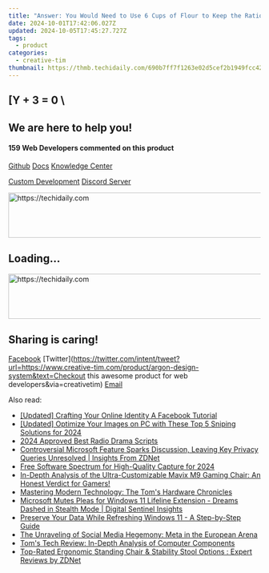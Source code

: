 ```yaml
---
title: "Answer: You Would Need to Use 6 Cups of Flour to Keep the Ratio of Flour to Sugar at 2:1."
date: 2024-10-01T17:42:06.027Z
updated: 2024-10-05T17:45:27.727Z
tags:
  - product
categories:
  - creative-tim
thumbnail: https://thmb.techidaily.com/690b7ff7f1263e02d5cef2b1949fcc420057ec1a31acc3d38403cea70e416774.jpg
---
```


## \[Y + 3 = 0 \

## We are here to help you!

#### 159 Web Developers commented on this product

[Github](https://github.com/creativetimofficial/argon-design-system) [Docs](https://tools.techidaily.com/creative-tim/products/) [Knowledge Center](https://tools.techidaily.com/creative-tim/products/) 

[Custom Development](https://tools.techidaily.com/creative-tim/products/) [Discord Server](https://discord.com/invite/FhCJCaHdQa) 

<!-- affiliate ads begin -->
<a href="https://appsumo.8odi.net/c/5597632/2151860/7443" target="_top" id="2151860">
  <img src="//a.impactradius-go.com/display-ad/7443-2151860" border="0" alt="https://techidaily.com" width="728" height="90"/>
</a>
<img height="0" width="0" src="https://appsumo.8odi.net/i/5597632/2151860/7443" style="position:absolute;visibility:hidden;" border="0" />
<!-- affiliate ads end -->

## Loading...

<!-- affiliate ads begin -->
<a href="https://appsumo.8odi.net/c/5597632/2105870/7443" target="_top" id="2105870">
  <img src="//a.impactradius-go.com/display-ad/7443-2105870" border="0" alt="https://techidaily.com" width="728" height="90"/>
</a>
<img height="0" width="0" src="https://appsumo.8odi.net/i/5597632/2105870/7443" style="position:absolute;visibility:hidden;" border="0" />
<!-- affiliate ads end -->

## Sharing is caring!

[Facebook](https://www.facebook.com/sharer/sharer.php?u=https://www.creative-tim.com/product/argon-design-system?src=sdkpreparse) [Twitter](https://twitter.com/intent/tweet?url=https://www.creative-tim.com/product/argon-design-system&text=Checkout this awesome product for web developers&via=creativetim) [Email](https://tools.techidaily.com/creative-tim/products/)

<ins class="adsbygoogle"
     style="display:block"
     data-ad-format="autorelaxed"
     data-ad-client="ca-pub-7571918770474297"
     data-ad-slot="1223367746"></ins>

<ins class="adsbygoogle"
     style="display:block"
     data-ad-client="ca-pub-7571918770474297"
     data-ad-slot="8358498916"
     data-ad-format="auto"
     data-full-width-responsive="true"></ins>

<span class="atpl-alsoreadstyle">Also read:</span>
<div><ul>
<li><a href="https://facebook-video-content.techidaily.com/updated-crafting-your-online-identity-a-facebook-tutorial/"><u>[Updated] Crafting Your Online Identity A Facebook Tutorial</u></a></li>
<li><a href="https://video-capture.techidaily.com/updated-optimize-your-images-on-pc-with-these-top-5-sniping-solutions-for-2024/"><u>[Updated] Optimize Your Images on PC with These Top 5 Sniping Solutions for 2024</u></a></li>
<li><a href="https://article-files.techidaily.com/2024-approved-best-radio-drama-scripts/"><u>2024 Approved Best Radio Drama Scripts</u></a></li>
<li><a href="https://win-hacks.techidaily.com/controversial-microsoft-feature-sparks-discussion-leaving-key-privacy-queries-unresolved-insights-from-zdnet/"><u>Controversial Microsoft Feature Sparks Discussion, Leaving Key Privacy Queries Unresolved | Insights From ZDNet</u></a></li>
<li><a href="https://on-screen-recording.techidaily.com/free-software-spectrum-for-high-quality-capture-for-2024/"><u>Free Software Spectrum for High-Quality Capture for 2024</u></a></li>
<li><a href="https://win-hacks.techidaily.com/in-depth-analysis-of-the-ultra-customizable-mavix-m9-gaming-chair-an-honest-verdict-for-gamers/"><u>In-Depth Analysis of the Ultra-Customizable Mavix M9 Gaming Chair: An Honest Verdict for Gamers!</u></a></li>
<li><a href="https://hardware-tips.techidaily.com/mastering-modern-technology-the-toms-hardware-chronicles/"><u>Mastering Modern Technology: The Tom's Hardware Chronicles</u></a></li>
<li><a href="https://win-hacks.techidaily.com/microsoft-mutes-pleas-for-windows-11-lifeline-extension-dreams-dashed-in-stealth-mode-digital-sentinel-insights/"><u>Microsoft Mutes Pleas for Windows 11 Lifeline Extension - Dreams Dashed in Stealth Mode | Digital Sentinel Insights</u></a></li>
<li><a href="https://win-hacks.techidaily.com/preserve-your-data-while-refreshing-windows-11-a-step-by-step-guide/"><u>Preserve Your Data While Refreshing Windows 11 - A Step-by-Step Guide</u></a></li>
<li><a href="https://facebook.techidaily.com/the-unraveling-of-social-media-hegemony-meta-in-the-european-arena/"><u>The Unraveling of Social Media Hegemony: Meta in the European Arena</u></a></li>
<li><a href="https://hardware-reviews.techidaily.com/toms-tech-review-in-depth-analysis-of-computer-components/"><u>Tom's Tech Review: In-Depth Analysis of Computer Components</u></a></li>
<li><a href="https://win-hacks.techidaily.com/top-rated-ergonomic-standing-chair-and-stability-stool-options-expert-reviews-by-zdnet/"><u>Top-Rated Ergonomic Standing Chair & Stability Stool Options : Expert Reviews by ZDNet</u></a></li>
</ul></div>

